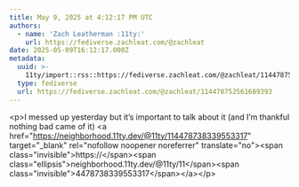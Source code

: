 ```yaml
---
title: May 9, 2025 at 4:12:17 PM UTC
authors:
  - name: 'Zach Leatherman :11ty:'
    url: https://fediverse.zachleat.com/@zachleat
date: 2025-05-09T16:12:17.000Z
metadata:
  uuid: >-
    11ty/import::rss::https://fediverse.zachleat.com/@zachleat/114478752561689393
  type: fediverse
  url: https://fediverse.zachleat.com/@zachleat/114478752561689393
---
```

\<p>I messed up yesterday but it’s important to talk about it (and I’m thankful nothing bad came of it) \<a href="https://neighborhood.11ty.dev/@11ty/114478738339553317" target="\_blank" rel="nofollow noopener noreferrer" translate="no">\<span class="invisible">https://\</span>\<span class="ellipsis">neighborhood.11ty.dev/@11ty/11\</span>\<span class="invisible">4478738339553317\</span>\</a>\</p>